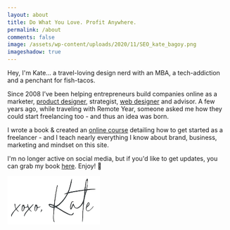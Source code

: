 ```yaml
---
layout: about
title: Do What You Love. Profit Anywhere. 
permalink: /about
comments: false
image: /assets/wp-content/uploads/2020/11/SEO_kate_bagoy.png
imageshadow: true
---
```


Hey, I'm Kate... a travel-loving design nerd with an MBA, a tech-addiction and a penchant for fish-tacos.

Since 2008 I’ve been helping entrepreneurs build companies online as a marketer, <a href="https://killerdesignforstartups.com/"> product designer</a>, strategist, <a href="">web designer</a> and advisor. A few years ago, while traveling with Remote Year, someone asked me how they could start freelancing too - and thus an idea was born.

I wrote a book & created an <a href="https://sixfigurefreelancers.com/">online course</a> detailing how to get started as a freelancer - and I teach nearly everything I know about brand, business, marketing and mindset on this site.

I'm no longer active on social media, but if you'd like to get updates, you can grab my book <a href="">here</a>. Enjoy! 🙂

<img src="/assets/wp-content/uploads/2021/09/xoxo.png" title_text="xoxo" />